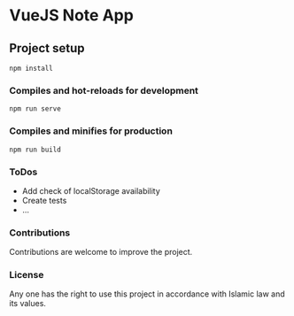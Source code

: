 # VueJS Note App

## Project setup
```
npm install
```

### Compiles and hot-reloads for development
```
npm run serve
```

### Compiles and minifies for production
```
npm run build
```

### ToDos
- Add check of localStorage availability
- Create tests 
- ...

### Contributions
Contributions are welcome to improve the project.

### License
Any one has the right to use this project in accordance with Islamic law and its values.